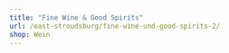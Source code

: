 ```yaml
---
title: "Fine Wine & Good Spirits"
url: /east-stroudsburg/fine-wine-und-good-spirits-2/
shop: Wein
---
```

